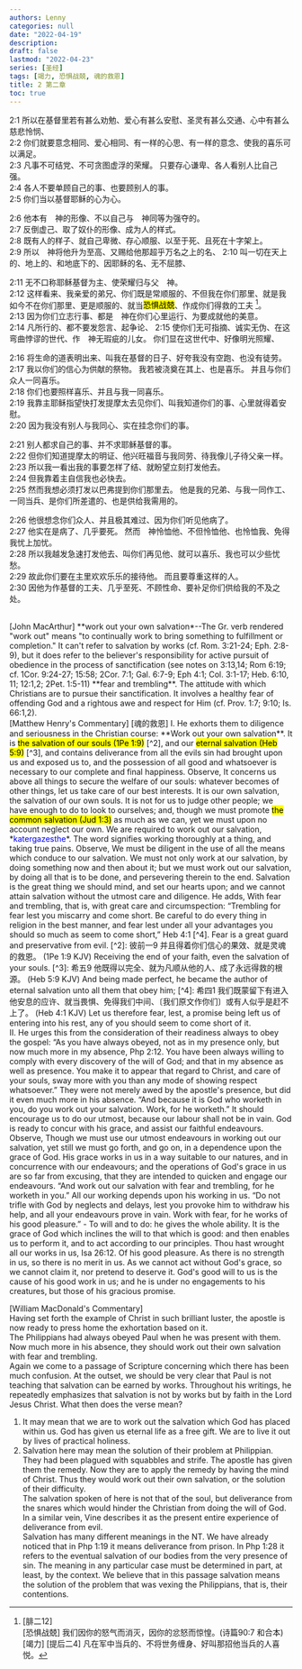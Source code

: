 ```yaml
---
authors: Lenny
categories: null
date: "2022-04-19"
description: 
draft: false
lastmod: "2022-04-23"
series: [圣经]
tags: [竭力, 恐惧战兢, 魂的救恩]
title: 2 第二章
toc: true
---
```


<!--more--> 

2:1 所以在基督里若有甚么劝勉、爱心有甚么安慰、圣灵有甚么交通、心中有甚么慈悲怜悯、  
2:2 你们就要意念相同、爱心相同、有一样的心思、有一样的意念、使我的喜乐可以满足。  
2:3 凡事不可结党、不可贪图虚浮的荣耀。  只要存心谦卑、各人看别人比自己强。  
2:4 各人不要单顾自己的事、也要顾别人的事。  
2:5 你们当以基督耶稣的心为心。  

2:6 他本有　神的形像、不以自己与　神同等为强夺的。  
2:7 反倒虚己、取了奴仆的形像、成为人的样式。  
2:8 既有人的样子、就自己卑微、存心顺服、以至于死、且死在十字架上。  
2:9 所以　神将他升为至高、又赐给他那超乎万名之上的名、
2:10 叫一切在天上的、地上的、和地底下的、因耶稣的名、无不屈膝、

2:11 无不口称耶稣基督为主、使荣耀归与父　神。  
2:12 这样看来、我亲爱的弟兄、你们既是常顺服的、不但我在你们那里、就是我如今不在你们那里、更是顺服的、就当<mark>恐惧战兢</mark>、作成你们得救的工夫 [^1]。    
2:13 因为你们立志行事、都是　神在你们心里运行、为要成就他的美意。  
2:14 凡所行的、都不要发怨言、起争论、
2:15 使你们无可指摘、诚实无伪、在这弯曲悖谬的世代、作　神无瑕疵的儿女。  你们显在这世代中、好像明光照耀、  

2:16 将生命的道表明出来、叫我在基督的日子、好夸我没有空跑、也没有徒劳。  
2:17 我以你们的信心为供献的祭物。  我若被浇奠在其上、也是喜乐。  并且与你们众人一同喜乐。  
2:18 你们也要照样喜乐、并且与我一同喜乐。  
2:19 我靠主耶稣指望快打发提摩太去见你们、叫我知道你们的事、心里就得着安慰。  
2:20 因为我没有别人与我同心、实在挂念你们的事。  

2:21 别人都求自己的事、并不求耶稣基督的事。  
2:22 但你们知道提摩太的明证、他兴旺福音与我同劳、待我像儿子待父亲一样。  
2:23 所以我一看出我的事要怎样了结、就盼望立刻打发他去。  
2:24 但我靠着主自信我也必快去。  
2:25 然而我想必须打发以巴弗提到你们那里去。  他是我的兄弟、与我一同作工、一同当兵、是你们所差遣的、也是供给我需用的。  

2:26 他很想念你们众人、并且极其难过、因为你们听见他病了。  
2:27 他实在是病了、几乎要死。  然而　神怜恤他、不但怜恤他、也怜恤我、免得我忧上加忧。  
2:28 所以我越发急速打发他去、叫你们再见他、就可以喜乐、我也可以少些忧愁。  
2:29 故此你们要在主里欢欢乐乐的接待他。  而且要尊重这样的人。  
2:30 因他为作基督的工夫、几乎至死、不顾性命、要补足你们供给我的不及之处。  



[^1]: [腓二12]   
[恐惧战兢] 我们因你的怒气而消灭，因你的忿怒而惊惶。(诗篇90:7 和合本)  
[竭力] [提后二4] 凡在军中当兵的、不将世务缠身、好叫那招他当兵的人喜悦。  
<br />  
[John MacArthur] **work out your own salvation*--The Gr. verb rendered "work out" means "to continually work to bring something to fulfillment or completion."  It can't refer to salvation by works (cf. Rom. 3:21-24; Eph. 2:8-9), but it does refer to the believer's responsibility for active pursuit of obedience in the process of sanctification (see notes on 3:13,14; Rom 6:19; cf. 1Cor. 9:24-27; 15:58; 2Cor. 7:1; Gal. 6:7-9; Eph 4:1; Col. 3:1-17; Heb. 6:10, 11; 12:1,2; 2Pet. 1:5-11)  
**fear and trembling**. The attitude with which Christians are to pursue their sanctification.  It involves a healthy fear of offending God and a rightous awe and respect for Him (cf. Prov. 1:7; 9:10; Is. 66:1,2).  
<br />
[Matthew Henry's Commentary] [魂的救恩]  
I. He exhorts them to diligence and seriousness in the Christian course: **Work out your own salvation**. It is <mark>the salvation of our souls (1Pe 1:9)</mark> [^2], and our <mark>eternal salvation (Heb 5:9)</mark> [^3], and contains deliverance from all the evils sin had brought upon us and exposed us to, and the possession of all good and whatsoever is necessary to our complete and final happiness. Observe, It concerns us above all things to secure the welfare of our souls: whatever becomes of other things, let us take care of our best interests. It is our own salvation, the salvation of our own souls. It is not for us to judge other people; we have enough to do to look to ourselves; and, though we must promote <mark>the common salvation (Jud 1:3)</mark> as much as we can, yet we must upon no account neglect our own. We are required to work out our salvation, *<font color ="blue">katergazesthe</font>*. The word signifies working thoroughly at a thing, and taking true pains. Observe, We must be diligent in the use of all the means which conduce to our salvation. We must not only work at our salvation, by doing something now and then about it; but we must work out our salvation, by doing all that is to be done, and persevering therein to the end. Salvation is the great thing we should mind, and set our hearts upon; and we cannot attain salvation without the utmost care and diligence. He adds, With fear and trembling, that is, with great care and circumspection: “Trembling for fear lest you miscarry and come short. Be careful to do every thing in religion in the best manner, and fear lest under all your advantages you should so much as seem to come short,” Heb 4:1 [^4]. Fear is a great guard and preservative from evil.  
[^2]: 彼前一9 并且得着你们信心的果效、就是灵魂的救恩。  
(1Pe 1:9 KJV)  Receiving the end of your faith, even the salvation of your souls.  
[^3]: 希五9 他既得以完全、就为凡顺从他的人、成了永远得救的根源。  
(Heb 5:9 KJV)  And being made perfect, he became the author of eternal salvation unto all them that obey him;  
[^4]: 希四1 我们既蒙留下有进入他安息的应许、就当畏惧、免得我们中间、〔我们原文作你们〕或有人似乎是赶不上了。    
(Heb 4:1 KJV)  Let us therefore fear, lest, a promise being left us of entering into his rest, any of you should seem to come short of it.  

<br />
II. He urges this from the consideration of their readiness always to obey the gospel: “As you have always obeyed, not as in my presence only, but now much more in my absence, Php 2:12. You have been always willing to comply with every discovery of the will of God; and that in my absence as well as presence. You make it to appear that regard to Christ, and care of your souls, sway more with you than any mode of showing respect whatsoever.” They were not merely awed by the apostle's presence, but did it even much more in his absence. “And because it is God who worketh in you, do you work out your salvation. Work, for he worketh.” It should encourage us to do our utmost, because our labour shall not be in vain. God is ready to concur with his grace, and assist our faithful endeavours. Observe, Though we must use our utmost endeavours in working out our salvation, yet still we must go forth, and go on, in a dependence upon the grace of God. His grace works in us in a way suitable to our natures, and in concurrence with our endeavours; and the operations of God's grace in us are so far from excusing, that they are intended to quicken and engage our endeavours. “And work out our salvation with fear and trembling, for he worketh in you.” All our working depends upon his working in us. “Do not trifle with God by neglects and delays, lest you provoke him to withdraw his help, and all your endeavours prove in vain. Work with fear, for he works of his good pleasure.” - To will and to do: he gives the whole ability. It is the grace of God which inclines the will to that which is good: and then enables us to perform it, and to act according to our principles. Thou hast wrought all our works in us, Isa 26:12. Of his good pleasure. As there is no strength in us, so there is no merit in us. As we cannot act without God's grace, so we cannot claim it, nor pretend to deserve it. God's good will to us is the cause of his good work in us; and he is under no engagements to his creatures, but those of his gracious promise.  
<br />  

[William MacDonald's Commentary]  
Having set forth the example of Christ in such brilliant luster, the apostle is now ready to press home the exhortation based on it.  
The Philippians had always obeyed Paul when he was present with them. Now much more in his absence, they should work out their own salvation with fear and trembling.  
Again we come to a passage of Scripture concerning which there has been much confusion. At the outset, we should be very clear that Paul is not teaching that salvation can be earned by works. Throughout his writings, he repeatedly emphasizes that salvation is not by works but by faith in the Lord Jesus Christ. What then does the verse mean?  
1. It may mean that we are to work out the salvation which God has placed within us. God has given us eternal life as a free gift. We are to live it out by lives of practical holiness.  
2. Salvation here may mean the solution of their problem at Philippian. They had been plagued with squabbles and strife. The apostle has given them the remedy. Now they are to apply the remedy by having the mind of Christ. Thus they would work out their own salvation, or the solution of their difficulty.  
The salvation spoken of here is not that of the soul, but deliverance from the snares which would hinder the Christian from doing the will of God. In a similar vein, Vine describes it as the present entire experience of deliverance from evil.  
Salvation has many different meanings in the NT. We have already noticed that in Php 1:19 it means deliverance from prison. In Php 1:28 it refers to the eventual salvation of our bodies from the very presence of sin. The meaning in any particular case must be determined in part, at least, by the context. We believe that in this passage salvation means the solution of the problem that was vexing the Philippians, that is, their contentions.  

